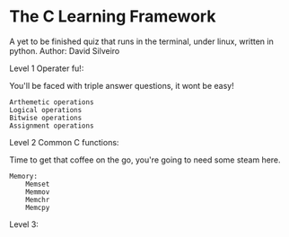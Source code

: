 # The C Learning Framework
A yet to be finished quiz that runs in the terminal, under linux, written in python. Author: David Silveiro

Level 1 Operater fu!:

You'll be faced with triple answer questions, it wont be easy!

    Arthemetic operations
    Logical operations
    Bitwise operations
    Assignment operations
    
Level 2 Common C functions:

Time to get that coffee on the go, you're going to need some steam here.

    Memory:
        Memset
        Memmov
        Memchr
        Memcpy
        
    
Level 3:
